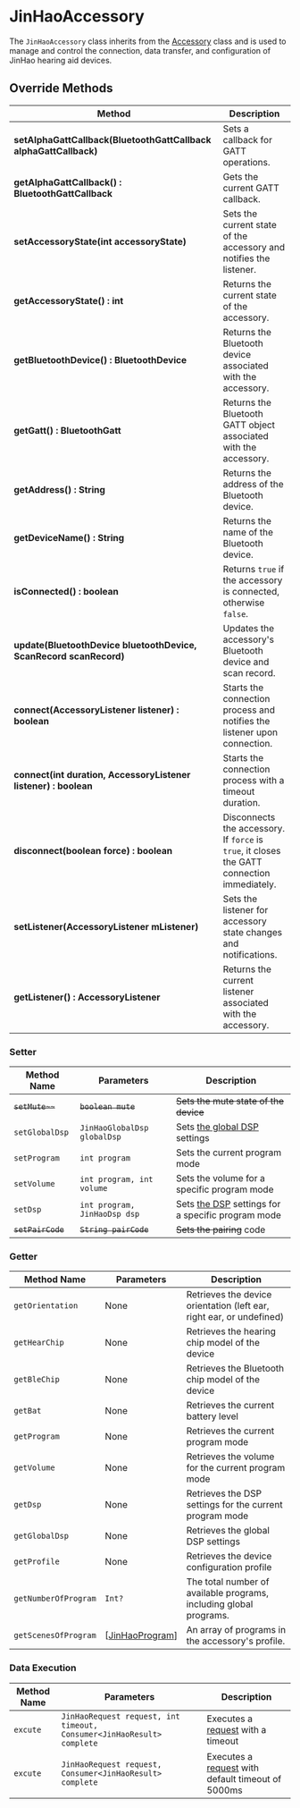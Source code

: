 # JinHaoAccessory

The `JinHaoAccessory` class inherits from the [Accessory](Accessory.md) class and is used to manage and control the connection, data transfer, and configuration of JinHao hearing aid devices. 


## Override Methods

| Method | Description |
|--------|-------------|
| **setAlphaGattCallback(BluetoothGattCallback alphaGattCallback)** | Sets a callback for GATT operations. |
| **getAlphaGattCallback() : BluetoothGattCallback** | Gets the current GATT callback. |
| **setAccessoryState(int accessoryState)** | Sets the current state of the accessory and notifies the listener. |
| **getAccessoryState() : int** | Returns the current state of the accessory. |
| **getBluetoothDevice() : BluetoothDevice** | Returns the Bluetooth device associated with the accessory. |
| **getGatt() : BluetoothGatt** | Returns the Bluetooth GATT object associated with the accessory. |
| **getAddress() : String** | Returns the address of the Bluetooth device. |
| **getDeviceName() : String** | Returns the name of the Bluetooth device. |
| **isConnected() : boolean** | Returns `true` if the accessory is connected, otherwise `false`. |
| **update(BluetoothDevice bluetoothDevice, ScanRecord scanRecord)** | Updates the accessory's Bluetooth device and scan record. |
| **connect(AccessoryListener listener) : boolean** | Starts the connection process and notifies the listener upon connection. |
| **connect(int duration, AccessoryListener listener) : boolean** | Starts the connection process with a timeout duration. |
| **disconnect(boolean force) : boolean** | Disconnects the accessory. If `force` is `true`, it closes the GATT connection immediately. |
| **setListener(AccessoryListener mListener)** | Sets the listener for accessory state changes and notifications. |
| **getListener() : AccessoryListener** | Returns the current listener associated with the accessory. |

### Setter

| Method Name                  | Parameters                                       | Description                              |
|------------------------------|--------------------------------------------------|------------------------------------------|
| ~~`setMute~~`~~                     | ~~`boolean mute`~~                                   | ~~Sets the mute state of the device~~         |
| `setGlobalDsp`                | `JinHaoGlobalDsp globalDsp`                      | Sets [the global DSP](JinHaoGlobalDsp.md) settings              |
| `setProgram`                  | `int program`                                    | Sets the current program mode          |
| `setVolume`                   | `int program, int volume`                        | Sets the volume for a specific program mode |
| `setDsp`                      | `int program, JinHaoDsp dsp`                     | Sets [the DSP](JinHaoDsp.md) settings for a specific program mode |
| ~~`setPairCode`~~                 | ~~`String pairCode`~~                                | ~~Sets the pairing~~ code                    |

### Getter

| Method Name                  | Parameters                                       | Description                              |
|------------------------------|--------------------------------------------------|------------------------------------------|
| `getOrientation`              | None                                             | Retrieves the device orientation (left ear, right ear, or undefined) |
| `getHearChip`                 | None                                             | Retrieves the hearing chip model of the device |
| `getBleChip`                  | None                                             | Retrieves the Bluetooth chip model of the device |
| `getBat`                      | None                                             | Retrieves the current battery level      |
| `getProgram`                  | None                                             | Retrieves the current program mode       |
| `getVolume`                   | None                                             | Retrieves the volume for the current program mode |
| `getDsp`                      | None                                             | Retrieves the DSP settings for the current program mode |
| `getGlobalDsp`                | None                                             | Retrieves the global DSP settings        |
| `getProfile`                  | None                                             | Retrieves the device configuration profile |
| `getNumberOfProgram`    | `Int?`                             | The total number of available programs, including global programs.           |
| `getScenesOfProgram`    | [[JinHaoProgram](JinHaoProgram.md)]                  | An array of programs in the accessory's profile.                             |

### Data Execution

| Method Name                  | Parameters                                       | Description                              |
|------------------------------|--------------------------------------------------|------------------------------------------|
| `excute`                      | `JinHaoRequest request, int timeout, Consumer<JinHaoResult> complete` | Executes a [request](JinHaoRequest.md) with a timeout         |
| `excute`                      | `JinHaoRequest request, Consumer<JinHaoResult> complete` | Executes a [request](JinHaoRequest.md) with default timeout of 5000ms |
